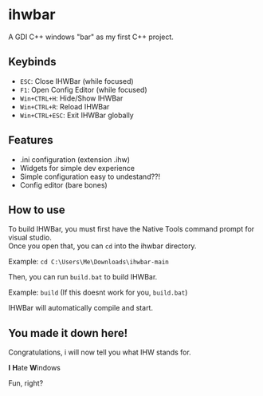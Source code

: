 # ihwbar

A GDI C++ windows "bar" as my first C++ project.  

## Keybinds


- `ESC`: Close IHWBar (while focused)
- `F1`: Open Config Editor (while focused)
- `Win+CTRL+H`: Hide/Show IHWBar
- `Win+CTRL+R`: Reload IHWBar
- `Win+CTRL+ESC`: Exit IHWBar globally

## Features

- .ini configuration (extension .ihw)
- Widgets for simple dev experience
- Simple configuration easy to undestand??!
- Config editor (bare bones)

## How to use

To build IHWBar, you must first have the Native Tools command prompt for visual studio.  
Once you open that, you can `cd` into the ihwbar directory.

Example: `cd C:\Users\Me\Downloads\ihwbar-main`

Then, you can run `build.bat` to build IHWBar.

Example: `build` (If this doesnt work for you, `build.bat`)

IHWBar will automatically compile and start.

## You made it down here!

Congratulations, i will now tell you what IHW stands for.

**I** **H**ate **W**indows

Fun, right?
